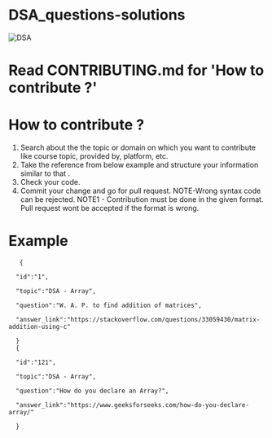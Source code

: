 # DSA_questions-solutions
![DSA](https://user-images.githubusercontent.com/112325374/192339462-5fd11a63-444e-4494-89db-200ebb5872ec.gif)
# Read CONTRIBUTING.md for 'How to contribute ?'
# How to contribute ?

1.	Search about the the topic or domain on which you want to  contribute like course topic, provided by, platform, etc.
2.	Take the reference from below example and structure your  information similar to that .
3.	Check your code.
4.	Commit your change and go for pull request.
NOTE-Wrong syntax code can be rejected.
NOTE1 - Contribution must be done in the given format. Pull request wont be accepted if the format is wrong.
# Example



       {
      
      "id":"1",
      
      "topic":"DSA - Array",
      
      "question":"W. A. P. to find addition of matrices",
      
      "answer_link":"https://stackoverflow.com/questions/33059430/matrix-addition-using-c"
      
      }
      {
      
      "id":"121",
      
      "topic":"DSA - Array",
      
      "question":"How do you declare an Array?",
      
      "answer_link":"https://www.geeksforseeks.com/how-do-you-declare-array/"
      
      }

